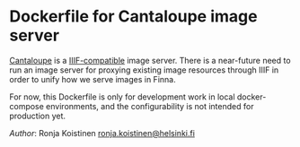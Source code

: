 # Dockerfile for Cantaloupe image server

[Cantaloupe](https://cantaloupe-project.github.io/) is a
[IIIF-compatible](https://iiif.io/) image server. There is a near-future need to
run an image server for proxying existing image resources through IIIF in order
to unify how we serve images in Finna.

For now, this Dockerfile is only for development work in local docker-compose
environments, and the configurability is not intended for production yet.

*Author*: Ronja Koistinen <ronja.koistinen@helsinki.fi>
